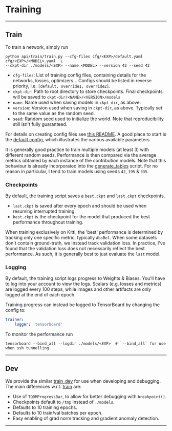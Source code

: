 # Training

---

## Train
To train a network, simply run

```shell
python api/train/train.py --cfg-files cfg/<EXP>/default.yaml cfg/<EXP>/<MODEL>.yaml  \
--ckpt-dir ./models/<EXP> --name <MODEL> --version 42 --seed 42
```

- `cfg-files`: List of training config files, containing details for the networks, losses, optimizers... Configs should be listed in reverse priority, i.e. `[default, override1, override2]`.
- `ckpt-dir`: Path to root directory to store checkpoints. Final checkpoints will be saved to `ckpt-dir/<NAME>/<VERSION>/models`
- `name`: Name used when saving models in `ckpt-dir`, as above. 
- `version`: Version used when saving in `ckpt-dir`, as above. Typically set to the same value as the random seed.
- `seed`: Random seed used to initialize the world. Note that reproducibility still isn't fully guaranteed.

For details on creating config files see [this README](../../src/README.md).
A good place to start is the [default config](../../cfg/default.yaml), which illustrates the various available parameters.

It is generally good practice to train multiple models (at least 3) with different random seeds.
Performance is then compared via the average metrics obtained by each instance of the contribution models.
Note that this behaviour is already incorporated into the [generate_tables](../eval/generate_tables.py) script.
For no reason in particular, I tend to train models using seeds `42`, `195` & `335`. 

### Checkpoints
By default, the training script saves a `best.ckpt` and `last.ckpt` checkpoints.

- `last.ckpt` is saved after every epoch and should be used when resuming interrupted training. 
- `best.ckpt` is the checkpoint for the model that produced the best performance throughout training. 

When training exclusively on Kitti, the 'best' performance is determined by tracking only one specific metric, typically `AbsRel`.
When some datasets don't contain ground-truth, we instead track validation loss. 
In practice, I've found that the validation loss does not necessarily reflect the best performance. 
As such, it is generally best to just evaluate the `last` model.

### Logging
By default, the training script logs progress to Weights & Biases. 
You'll have to log into your account to view the logs.
Scalars (e.g. losses and metrics) are logged every 100 steps, while images and other artifacts are only logged at the end of each epoch.

Training progress can instead be logged to TensorBoard by changing the config to:
    
```yaml
trainer:
    logger: 'tensorboard'
```

To monitor the performance run
```shell
tensorboard --bind_all --logdir ./models/<EXP>  # `--bind_all` for use when ssh tunnelling.
```

---

## Dev
We provide the similar [train_dev](./train_dev.py) for use when developing and debugging. 
The main differences w.r.t. [train](./train.py) are:

- Use of `TQDMProgressBar`, to allow for better debugging with `breakpoint()`.
- Checkpoints default to `/tmp` instead of `./models`.
- Defaults to 10 training epochs.
- Defaults to 10 train/val batches per epoch.
- Easy enabling of grad norm tracking and gradient anomaly detection.

---
